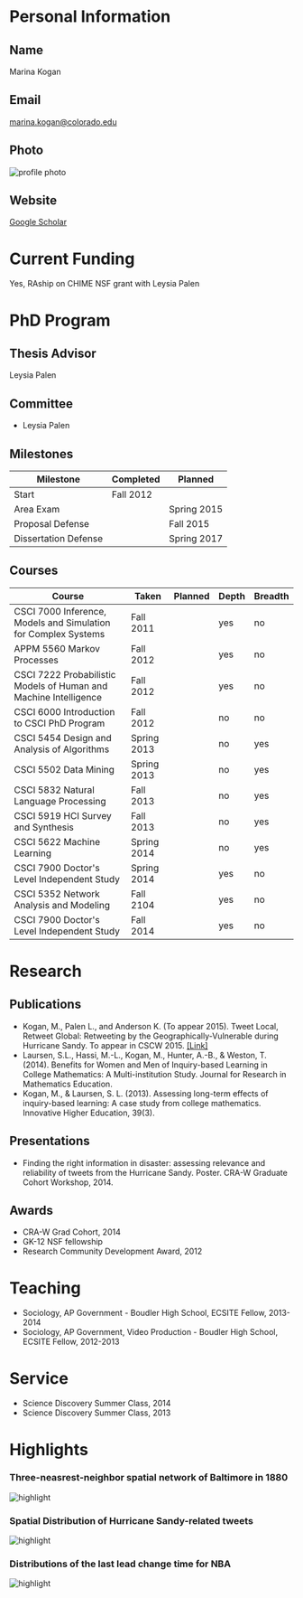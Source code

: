 

# Personal Information

## Name
Marina Kogan

## Email
marina.kogan@colorado.edu

## Photo
![profile photo](MontserratThumb.jpg)

## Website
[Google Scholar](http://scholar.google.com/citations?hl=en&user=ST-2CicAAAAJ&view_op=list_works&gmla=AJsN-F5oM8HrUF2cOO4gT9P2mHCAkVVyGcxFJtFWm7wyoLZPshZ_orPuSzT8tgwhLDyqvww5UYS6uxiI-nVKgOJ1XHjdjWm-Gtk_qCUwJXpP1mwkpkHmE5cFLxvwUXrOYH4dXi6PAQ4Q)

# Current Funding
Yes, RAship on CHIME NSF grant with Leysia Palen

# PhD Program

## Thesis Advisor
Leysia Palen

## Committee
* Leysia Palen

## Milestones

| Milestone            | Completed         | Planned           |         
| -------------------- | ----------------- | ----------------- |
| Start                | Fall 2012 |                   |
| Area Exam            |  | Spring 2015 |
| Proposal Defense     |  | Fall 2015 |
| Dissertation Defense |  | Spring 2017 |

## Courses

| Course           | Taken             | Planned            | Depth    | Breadth | 
| ---------------- | ----------------- | ------------------ | -------- | ------- |
| CSCI 7000  Inference, Models and Simulation for Complex Systems | Fall 2011 |  | yes | no|
| APPM 5560 Markov Processes| Fall 2012 | | yes| no|
| CSCI 7222 Probabilistic Models of Human and Machine Intelligence | Fall 2012 |  | yes | no|
| CSCI 6000 Introduction to CSCI PhD Program| Fall 2012 |  | no | no|
| CSCI 5454 Design and Analysis of Algorithms | Spring 2013 |  | no | yes |
| CSCI 5502 Data Mining | Spring 2013 |  | no | yes |
| CSCI 5832 Natural Language Processing | Fall 2013 |  | no | yes |
| CSCI 5919 HCI Survey and Synthesis | Fall 2013 |  | no | yes |
| CSCI 5622 Machine Learning | Spring 2014 |  | no | yes |
| CSCI 7900 Doctor's Level Independent Study | Spring 2014 |  | yes | no |
| CSCI 5352 Network Analysis and Modeling | Fall 2104 |  | yes | no |
| CSCI 7900 Doctor's Level Independent Study | Fall 2014 |  | yes | no |

# Research

## Publications

* Kogan, M., Palen L., and Anderson K. (To appear 2015). Tweet Local, Retweet Global: Retweeting by the Geographically-Vulnerable during Hurricane Sandy. To appear in CSCW 2015. [[Link]](https://www.cs.colorado.edu/~palen/palen_papers/CSCW-SandyRetweetPaperCR.pdf)
* Laursen, S.L., Hassi, M.-L., Kogan, M., Hunter, A.-B., & Weston, T. (2014). Benefits for Women and Men of Inquiry-based Learning in College Mathematics: A Multi-institution Study. Journal for Research in Mathematics Education.
* Kogan, M., & Laursen, S. L. (2013).  Assessing long-term effects of inquiry-based learning:  A case study from college mathematics.  Innovative Higher Education, 39(3).



## Presentations
* Finding the right information in disaster: assessing relevance and reliability of tweets from the Hurricane Sandy. Poster. CRA-W Graduate Cohort Workshop, 2014.
      
## Awards

* CRA-W Grad Cohort, 2014
* GK-12 NSF fellowship
* Research Community Development Award, 2012


# Teaching

* Sociology, AP Government - Boudler High School, ECSITE Fellow, 2013-2014
* Sociology, AP Government, Video Production - Boudler High School, ECSITE Fellow, 2012-2013

# Service

* Science Discovery Summer Class, 2014
* Science Discovery Summer Class, 2013

# Highlights


### Three-neasrest-neighbor spatial network of Baltimore in 1880


![highlight](Baltimore.png)



### Spatial Distribution of Hurricane Sandy-related tweets


![highlight](Tweets.png)

### Distributions of the last lead change time for NBA


![highlight](NBAvarBinned.png)




